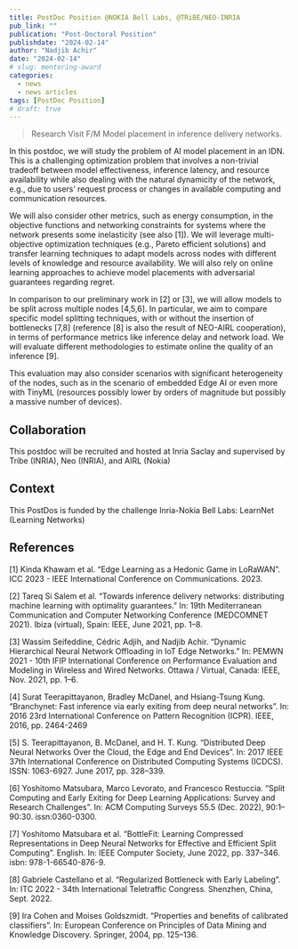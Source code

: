 ```yaml
---
title: PostDoc Position @NOKIA Bell Labs, @TRiBE/NEO-INRIA
pub_link: ""
publication: "Post-Doctoral Position"
publishdate: "2024-02-14"
author: "Nadjib Achir"
date: "2024-02-14"
# slug: mentoring-award
categories:
  - news
  - news articles
tags: [PostDoc Position]
# draft: true
---
```


> Research Visit F/M Model placement in inference delivery networks.

<!--more-->

In this postdoc, we will study the problem of AI model placement in an IDN. This is a challenging optimization problem that involves a non-trivial tradeoff between model effectiveness, inference latency, and resource availability while also dealing with the natural dynamicity of the network, e.g., due to users’ request process or changes in available computing and communication resources.

We will also consider other metrics, such as energy consumption, in the objective functions and networking constraints for systems where the network presents some inelasticity (see also [1]). We will leverage multi-objective optimization techniques (e.g., Pareto efficient solutions) and transfer learning techniques to adapt models across nodes with different levels of knowledge and resource availability. We will also rely on online learning approaches to achieve model placements with adversarial guarantees regarding regret.

In comparison to our preliminary work in [2] or [3], we will allow models to be split across multiple nodes [4,5,6]. In particular, we aim to compare specific model splitting techniques, with or without the insertion of bottlenecks [7,8] (reference [8] is also the result of NEO-AIRL cooperation), in terms of performance metrics like inference delay and network load. We will evaluate different methodologies to estimate online the quality of an inference [9].

This evaluation may also consider scenarios with significant heterogeneity of the nodes, such as in the scenario of embedded Edge AI or even more with TinyML (resources possibly lower by orders of magnitude but possibly a massive number of devices).

## Collaboration

This postdoc will be recruited and hosted at Inria Saclay and supervised by Tribe (INRIA), Neo (INRIA), and AIRL (Nokia)

## Context

This PostDos is funded by the challenge Inria-Nokia Bell Labs: LearnNet (Learning Networks)

## References

[1] Kinda Khawam et al. “Edge Learning as a Hedonic Game in LoRaWAN”. ICC 2023 - IEEE International Conference on Communications. 2023.

[2] Tareq Si Salem et al. “Towards inference delivery networks: distributing machine learning with optimality guarantees.” In: 19th Mediterranean Communication and Computer Networking Conference (MEDCOMNET 2021). Ibiza (virtual), Spain: IEEE, June 2021, pp. 1–8.

[3] Wassim Seifeddine, Cédric Adjih, and Nadjib Achir. “Dynamic Hierarchical Neural Network Offloading in IoT Edge Networks.” In: PEMWN 2021 - 10th IFIP International Conference on Performance Evaluation and Modeling in Wireless and Wired Networks. Ottawa / Virtual, Canada: IEEE, Nov. 2021, pp. 1–6.

[4] Surat Teerapittayanon, Bradley McDanel, and Hsiang-Tsung Kung. “Branchynet: Fast inference via early exiting from deep neural networks”. In: 2016 23rd International Conference on Pattern Recognition (ICPR). IEEE, 2016, pp. 2464-2469

[5] S. Teerapittayanon, B. McDanel, and H. T. Kung. “Distributed Deep Neural Networks Over the Cloud, the Edge and End Devices”. In: 2017 IEEE 37th International Conference on Distributed Computing Systems (ICDCS). ISSN: 1063-6927. June 2017, pp. 328–339.

[6] Yoshitomo Matsubara, Marco Levorato, and Francesco Restuccia. “Split Computing and Early Exiting for Deep Learning Applications: Survey and Research Challenges”. In: ACM Computing Surveys 55.5 (Dec. 2022), 90:1–90:30. issn:0360-0300.

[7] Yoshitomo Matsubara et al. “BottleFit: Learning Compressed Representations in Deep Neural Networks for Effective and Efficient Split Computing”. English. In: IEEE Computer Society, June 2022, pp. 337–346. isbn: 978-1-66540-876-9.

[8] Gabriele Castellano et al. “Regularized Bottleneck with Early Labeling”. In: ITC 2022 - 34th International Teletraffic Congress. Shenzhen, China, Sept. 2022.

[9] Ira Cohen and Moises Goldszmidt. “Properties and benefits of calibrated classifiers”. In: European Conference on Principles of Data Mining and Knowledge Discovery. Springer, 2004, pp. 125–136.
